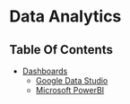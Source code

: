 # Data Analytics

## Table Of Contents
- [Dashboards]()
    - [Google Data Studio]()
    - [Microsoft PowerBI]()